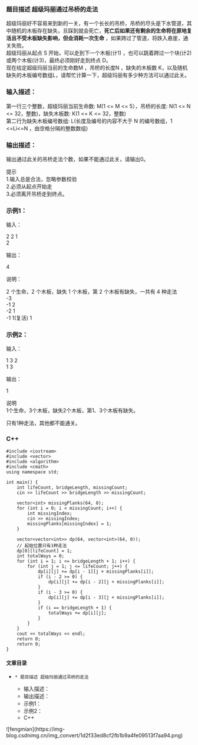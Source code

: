 ### 题目描述 超级玛丽通过吊桥的走法

超级玛丽好不容易来到新的一关，有一个长长的吊桥，吊桥的尽头是下水管道，其中随机的木板存在缺失，旦踩到就会死亡，**死亡后如果还有剩余的生命将在原地复活且不受木板缺失影响，但会消耗一次生命**
，如果跨过了管道，将跌入悬崖，通关失败。  
超级玛丽从起点 S 开始，可以走到下一个木板(计1) ，也可以跳着跨过一个块(计2)或两个木板(计3)，最终必须刚好走到终点 D。  
现在给定超级玛丽当前的生命数M ，吊桥的长度N ，缺失的木板数 K，以及随机缺失的木板编号数组L，请帮忙计算一下，超级玛丽有多少种方法可以通过此关。

### 输入描述：

第一行三个整数，超级玛丽当前生命数: M(1 <= M <= 5），吊桥的长度: N(1 <= N <= 32，整数)，缺失木板数: K(1 <= K <=
32，整数)  
第二行为缺失木板编号数组: L(长度及编号的内容不大于 N 的编号数组，1 <=Li<=N ，由空格分隔的整数数组)

### 输出描述：

输出通过此关的吊桥走法个数，如果不能通过此关，请输出0。

提示  
1.输入总是合法，忽略参数校验  
2.必须从起点开始走  
3.必须离开吊桥走到终点。

### 示例1：

输入：

2 2 1  
2

输出：

4

说明：

2 个生命，2 个木板，缺失 1 个木板，第 2 个木板有缺失，一共有 4 种走法  
-3  
-1 2  
-2 1  
-1 1(复活) 1

### 示例2：

输入：

1 3 2  
1 3

输出：

1

说明  
1个生命，3个木板，缺失2个木板，第1、3个木板有缺失。

只有1种走法，其他都不能通关。

### C++

    
    
    #include <iostream>
    #include <vector>
    #include <algorithm>
    #include <cmath>
    using namespace std;
    
    int main() {
        int lifeCount, bridgeLength, missingCount;
        cin >> lifeCount >> bridgeLength >> missingCount;
    
        vector<int> missingPlanks(64, 0);
        for (int i = 0; i < missingCount; i++) {
            int missingIndex;
            cin >> missingIndex;
            missingPlanks[missingIndex] = 1;
        }
    
        vector<vector<int>> dp(64, vector<int>(64, 0));
        // 起始位置只有1种走法
        dp[0][lifeCount] = 1;
        int totalWays = 0;
        for (int i = 1; i <= bridgeLength + 1; i++) {
            for (int j = 1; j <= lifeCount; j++) {
                dp[i][j] += dp[i - 1][j + missingPlanks[i]];
                if (i - 2 >= 0) {
                    dp[i][j] += dp[i - 2][j + missingPlanks[i]];
                }
                if (i - 3 >= 0) {
                    dp[i][j] += dp[i - 3][j + missingPlanks[i]];
                }
                if (i == bridgeLength + 1) {
                    totalWays += dp[i][j];
                }
            }
        }
        cout << totalWays << endl;
        return 0;
        return 0;
    }
    

#### 文章目录

  *     * 题目描述 超级玛丽通过吊桥的走法
    * 输入描述：
    * 输出描述：
    * 示例1：
    * 示例2：
    * C++

![fengmian](https://img-
blog.csdnimg.cn/img_convert/1d2f33ed8cf2fb1b9a4fe09513f7aa94.png)

